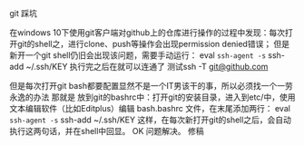 git 踩坑

在windows 10下使用git客户端对github上的仓库进行操作的过程中发现：每次打开git的shell之，进行clone、push等操作会出现permission denied错误；
但是新开一个git shell仍旧会出现该问题，需要手动运行：
	eval `ssh-agent -s`
	ssh-add ~/.ssh/KEY
执行完之后在就可以连通了 测试ssh -T git@github.com

但是每次打开git bash都要配置显然不是一个IT男该干的事，所以必须找一个一劳永逸的办法
那就是 放到git的bashrc中：打开git的安装目录，进入到etc/中，使用文本编辑软件（比如Editplus）编辑 bash.bashrc 文件，在末尾添加两行：
	eval `ssh-agent -s`
	ssh-add ~/.ssh/KEY
这样，在每次新打开git的shell之后，会自动执行这两句话，并在shell中回显。
OK 问题解决。
修稿

